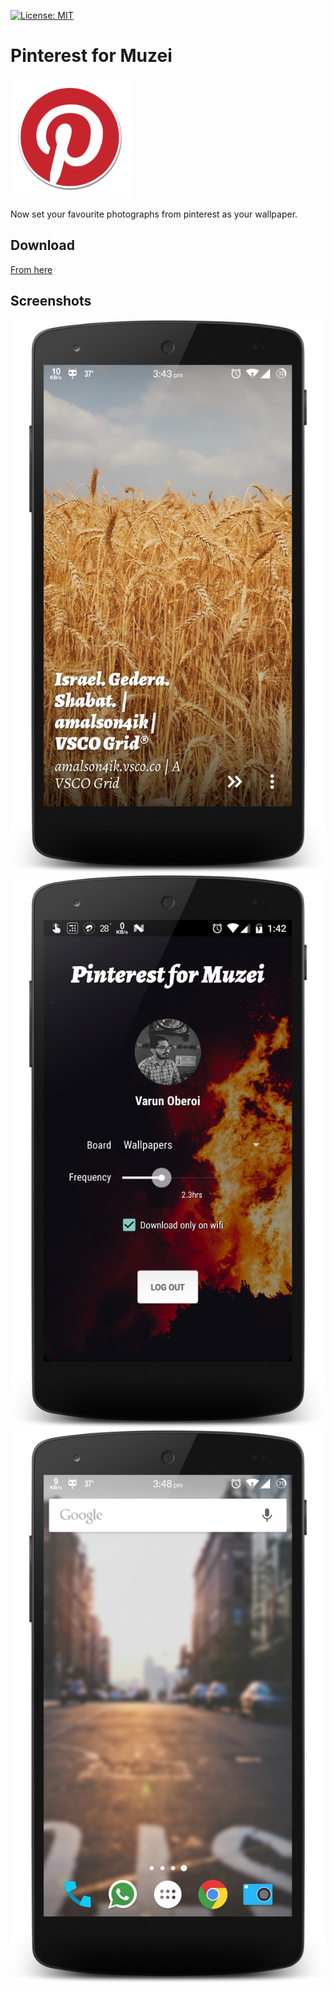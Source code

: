 
[![License: MIT](https://img.shields.io/badge/License-MIT-yellow.svg)](https://opensource.org/licenses/MIT)

Pinterest for Muzei
==========

![Pinterest](images/pinterest.png)

Now set your favourite photographs from pinterest as your wallpaper. 



## Download

[From here](https://github.com/varunoberoi/MuzeiPinterest/releases)




## Screenshots

![Screenshot](images/screenshot_1.jpg)
![Screenshot](images/screenshot_2.jpg)
![Screenshot](images/screenshot_3.jpg)

